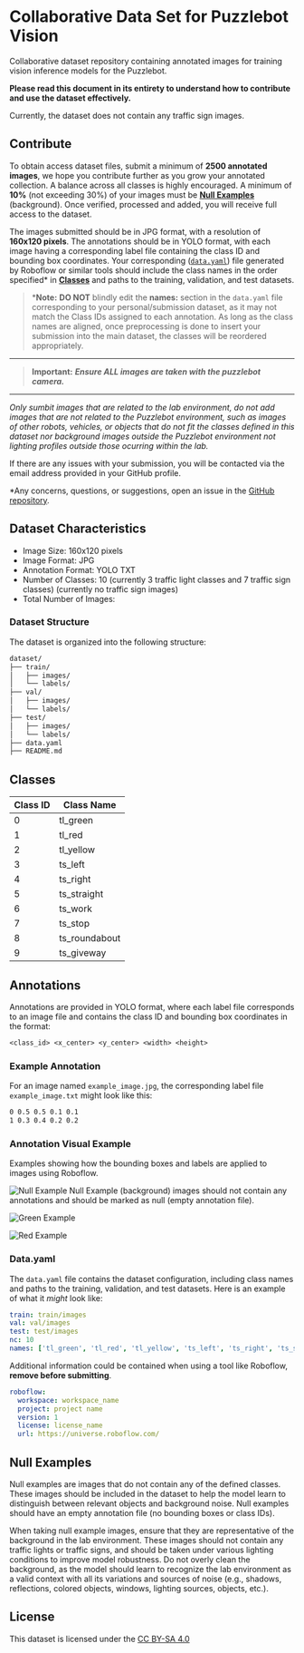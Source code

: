 # Collaborative Data Set for Puzzlebot Vision

Collaborative dataset repository containing annotated images for training vision inference models for the Puzzlebot.

**Please read this document in its entirety to understand how to contribute and use the dataset effectively.**

Currently, the dataset does not contain any traffic sign images.

## Contribute

To obtain access dataset files, submit a minimum of **2500 annotated images**, we hope you contribute further as you grow your annotated collection. A balance across all classes is highly encouraged. A minimum of **10%** (not exceeding 30%) of your images must be [**Null Examples**](#null-examples) (background). Once verified, processed and added, you will receive full access to the dataset.  

The images submitted should be in JPG format, with a resolution of **160x120 pixels**. The annotations should be in YOLO format, with each image having a corresponding label file containing the class ID and bounding box coordinates. Your corresponding ([`data.yaml`](#datayaml)) file generated by Roboflow or similar tools should include the class names in the order specified* in [**Classes**](#classes) and paths to the training, validation, and test datasets.

> ***Note:** **DO NOT** blindly edit the **names:** section in the `data.yaml` file corresponding to your personal/submission dataset, as it may not match the Class IDs assigned to each annotation. As long as the class names are aligned, once preprocessing is done to insert your submission into the main dataset, the classes will be reordered appropriately.
---
> **Important:** ***Ensure ALL images are taken with the puzzlebot camera.***
---
*Only sumbit images that are related to the lab environment, do not add images that are not related to the Puzzlebot environment, such as images of other robots, vehicles, or objects that do not fit the classes defined in this dataset nor background images outside the Puzzlebot environment not lighting profiles outside those ocurring within the lab.*

If there are any issues with your submission, you will be contacted via the email address provided in your GitHub profile.

*Any concerns, questions, or suggestions, open an issue in the [GitHub repository](https://github.com/aldrick-t/puzzlebot_dataset_public).

## Dataset Characteristics

- Image Size: 160x120 pixels
- Image Format: JPG
- Annotation Format: YOLO TXT
- Number of Classes: 10 (currently 3 traffic light classes and 7 traffic sign classes) (currently no traffic sign images)
- Total Number of Images:

### Dataset Structure

The dataset is organized into the following structure:

``` txt
dataset/
├── train/
│   ├── images/
│   └── labels/
├── val/
│   ├── images/
│   └── labels/
├── test/
│   ├── images/
│   └── labels/
├── data.yaml
├── README.md
```

## Classes

| Class ID | Class Name       |
|----------|------------------|
| 0        | tl_green         |
| 1        | tl_red           |
| 2        | tl_yellow        |
| 3        | ts_left          |
| 4        | ts_right         |
| 5        | ts_straight      |
| 6        | ts_work          |
| 7        | ts_stop          |
| 8        | ts_roundabout    |
| 9        | ts_giveway       |

## Annotations

Annotations are provided in YOLO format, where each label file corresponds to an image file and contains the class ID and bounding box coordinates in the format:

```txt
<class_id> <x_center> <y_center> <width> <height>
```

### Example Annotation

For an image named `example_image.jpg`, the corresponding label file `example_image.txt` might look like this:

```txt
0 0.5 0.5 0.1 0.1
1 0.3 0.4 0.2 0.2
```

### Annotation Visual Example

Examples showing how the bounding boxes and labels are applied to images using Roboflow.

![Null Example](examples/Capture-2025-05-28-084243.png)
Null Example (background) images should not contain any annotations and should be marked as null (empty annotation file).

![Green Example](examples/annot_example2.png)

![Red Example](examples/annot_example3.png)

### Data.yaml

The `data.yaml` file contains the dataset configuration, including class names and paths to the training, validation, and test datasets. Here is an example of what it *might* look like:

``` yaml
train: train/images
val: val/images
test: test/images
nc: 10
names: ['tl_green', 'tl_red', 'tl_yellow', 'ts_left', 'ts_right', 'ts_straight', 'ts_work', 'ts_stop', 'ts_roundabout', 'ts_giveway']
```

Additional information could be contained when using a tool like Roboflow, **remove before submitting**.

``` yaml
roboflow:
  workspace: workspace_name
  project: project name
  version: 1
  license: license_name
  url: https://universe.roboflow.com/
```

## Null Examples

Null examples are images that do not contain any of the defined classes. These images should be included in the dataset to help the model learn to distinguish between relevant objects and background noise. Null examples should have an empty annotation file (no bounding boxes or class IDs).

When taking null example images, ensure that they are representative of the background in the lab environment. These images should not contain any traffic lights or traffic signs, and should be taken under various lighting conditions to improve model robustness. Do not overly clean the background, as the model should learn to recognize the lab environment as a valid context with all its variations and sources of noise (e.g., shadows, reflections, colored objects, windows, lighting sources, objects, etc.).

## License

This dataset is licensed under the [CC BY-SA 4.0](https://creativecommons.org/licenses/by-sa/4.0/)

